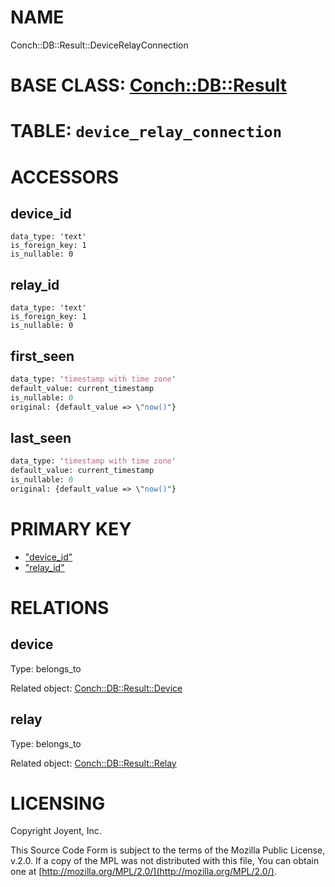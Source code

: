 # NAME

Conch::DB::Result::DeviceRelayConnection

# BASE CLASS: [Conch::DB::Result](/../modules/Conch::DB::Result)

# TABLE: `device_relay_connection`

# ACCESSORS

## device\_id

```
data_type: 'text'
is_foreign_key: 1
is_nullable: 0
```

## relay\_id

```
data_type: 'text'
is_foreign_key: 1
is_nullable: 0
```

## first\_seen

```perl
data_type: 'timestamp with time zone'
default_value: current_timestamp
is_nullable: 0
original: {default_value => \"now()"}
```

## last\_seen

```perl
data_type: 'timestamp with time zone'
default_value: current_timestamp
is_nullable: 0
original: {default_value => \"now()"}
```

# PRIMARY KEY

- ["device\_id"](#device_id)
- ["relay\_id"](#relay_id)

# RELATIONS

## device

Type: belongs\_to

Related object: [Conch::DB::Result::Device](/../modules/Conch::DB::Result::Device)

## relay

Type: belongs\_to

Related object: [Conch::DB::Result::Relay](/../modules/Conch::DB::Result::Relay)

# LICENSING

Copyright Joyent, Inc.

This Source Code Form is subject to the terms of the Mozilla Public License,
v.2.0. If a copy of the MPL was not distributed with this file, You can obtain
one at [http://mozilla.org/MPL/2.0/](http://mozilla.org/MPL/2.0/).
